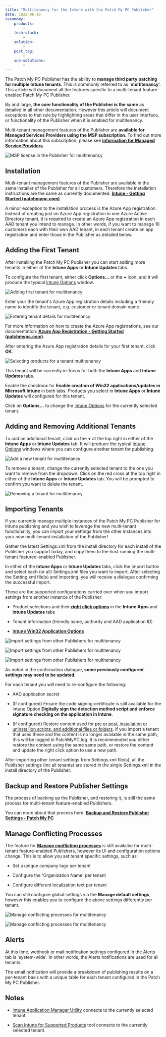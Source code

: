 ```yaml
---
title: "Multitenancy for the Intune with the Patch My PC Publisher"
date: 2022-06-16
taxonomy:
    products:
        - 
    tech-stack:
        - 
    solution:
        - 
    post_tag:
        - 
    sub-solutions:
        - 
---
```


The Patch My PC Publisher has the ability to **manage third party patching for multiple Intune tenants**. This is commonly referred to as '**multitenancy**'. This article will document all the features specific to a multi-tenant feature-enabled Patch My PC Publisher.

By and large, **the core functionality of the Publisher is the same** as detailed in all other documentation. However this article will document exceptions to that rule by highlighting areas that differ in the user interface, or functionality of the Publisher when it is enabled for multitenancy.

Multi-tenant management features of the Publisher are **available for Managed Services Providers using the MSP subscription**. To find out more information about this subscription, please see **[Information for Managed Service Providers](https://patchmypc.com/information-for-managed-service-providers)**.

![MSP license in the Publisher for multitenancy](images/multitenant00.png)

## Installation

Mutli-tenant management features of the Publisher are available in the same installer of the Publisher for all customers. Therefore the installation instructions are the same as currently documented: **[Intune - Getting Started (patchmypc.com)](https://docs.patchmypc.com/installation-guides/intune)**.

A minor exception to the installation process is the Azure App registration. Instead of creating just on Azure App registration in one Azure Active Directory tenant, it is required to create an Azure App registration in each AAD tenant you intend to manage. In other words, if you want to manage 10 customers each with their own AAD tenant, in each tenant create an app registration and enter those in the Publisher as detailed below.

## Adding the First Tenant

After installing the Patch My PC Publisher you can start adding more tenants in either of the **Intune Apps** or **Intune Updates** tabs.

To configure the first tenant, either click **Options...** or the **+** icon, and it will produce the typical [Intune Options](https://patchmypc.com/intune-application-creation-options) window.

![Adding first tenant for multitenancy](images/multitenant1.png)

Enter your the tenant's Azure App registration details including a friendly name to identify the tenant, e.g. customer or tenant domain name.

![Entering tenant details for multitenancy](images/multitenant2.png)

For more information on how to create the Azure App registrations, see our documentation: **[Azure App Registration - Getting Started (patchmypc.com)](https://docs.patchmypc.com/installation-guides/intune/azure-app-registration)**.

After entering the Azure App registration details for your first tenant, click **OK**.

![Selecting products for a tenant multitenancy](images/multitenant3.png)

This tenant will be currently in-focus for both the **Intune Apps** and **Intune Updates** tabs.

Enable the checkbox for **Enable creation of Win32 applications/updates in Microsoft Intune** in both tabs. Products you select in **Intune Apps** or **Intune Updates** will configured for this tenant.

Click on **Options...** to change the [Intune Options](https://patchmypc.com/intune-application-creation-options) for the currently selected tenant.

## Adding and Removing Additional Tenants

To add an additional tenant, click on the **+** at the top right in either of the **Intune Apps** or **Intune Updates** tab. It will produce the typical [Intune Options](https://patchmypc.com/intune-application-creation-options) windows where you can configure another tenant for publishing.

![Add a new tenant for multitenancy](images/multitenant4.png)

To remove a tenant, change the currently selected tenant to the one you want to remove from the dropdown. Click on the red cross at the top right in either of the **Intune Apps** or **Intune Updates** tab. You will be prompted to confirm you want to delete the tenant.

![Removing a tenant for multitenancy](images/multitenant5.png)

## Importing Tenants

If you currently manage multiple instances of the Patch My PC Publisher for Intune publishing and you wish to leverage the new multi-tenant functionality, you can import your settings from the other instances into your new multi-tenant installation of the Publisher!

Gather the latest Settings.xml from the install directory for each install of the Publisher you support today, and copy them to the host running the multi-tenant featured-enabled Publisher.

In either of the **Intune Apps** or **Intune Updates** tabs, click the import button and select each (or all) Settings.xml files you want to import. After selecting the Setting.xml file(s) and importing, you will receive a dialogue confirming the successful import.

These are the supported configurations carried over when you import settings from another instance of the Publisher:

- Product selections and their **[right click options](https://patchmypc.com/custom-options-available-for-third-party-updates-and-applications)** in the **Intune Apps** and **Intune Updates** tabs

- Tenant information (friendly name, authority and AAD application ID)

- **[Intune Win32 Application Options](https://patchmypc.com/intune-application-creation-options)**

![Import settings from other Publishers for multitenancy](images/multitenant6.png)

![Import settings from other Publishers for multitenancy](images/multitenant7.png)

![Import settings from other Publishers for multitenancy](images/multitenant8.png)

As noted in the confirmation dialogue, **some previously configured settings may need to be updated**.

For each tenant you will need to re-configure the following:

- AAD application secret

- (If configured) Ensure the code signing certificate is still available for the Intune Option **Digitally sign the detection method script and enforce signature checking on the application in Intune**.

- (If configured) Restore content used for [pre or post, installation or uninstallion scripts, and additional files or folders](https://patchmypc.com/custom-options-available-for-third-party-updates-and-applications#custom-scripts). If you import a tenant that uses these and the content is no longer available in the same path, this will be logged in PatchMyPC.log. It is recommended you either restore the content using the same same path, or restore the content and update the right click option to use a new path.

After importing other tenant settings from Settings.xml file(s), all the Publisher settings (inc all tenants) are stored in the single Settings.xml in the install directory of the Publisher.

## Backup and Restore Publisher Settings

The process of backing up the Publisher, and restoring it, is still the same process for multi-tenant feature-enabled Publishers.

You can more about that process here: **[Backup and Restore Publisher Settings - Patch My PC](https://patchmypc.com/backup-and-restore-publisher-settings)**

## Manage Conflicting Processes

The feature for **[Manage conflicting processes](https://patchmypc.com/manage-conflicting-processes-when-updating-third-party-applications)** is still availalbe for multi-tenant feature-enabled Publishers, however its UI and configuration options change. This is to allow you set tenant specific settings, such as:

- Set a unique company logo per tenant

- Configure the 'Organization Name' per tenant

- Configure different localization text per tenant

You can still configure global settings via the **Manage default settings**, however this enables you to configure the above settings differently per tenant.

![Manage conflicting processes for multitenancy](images/multitenant9.png)

![Manage conflicting processes for multitenancy](images/multitenant10.png)

## Alerts

At this time, webhook or mail notification settings configured in the Alerts tab is 'system-wide'. In other words, the Alerts notifications are used for all tenants.

The email notfication will provide a breakdown of publishing results on a per-tenant basis with a unique table for each tenant configured in the Patch My PC Publisher.

## Notes

- [Intune Application Manager Utility](https://patchmypc.com/intune-application-manager-utility) connects to the currently selected tenant.

- [Scan Intune for Supported Products](https://patchmypc.com/scan-intune-for-supported-products) tool connects to the currently selected tenant.
